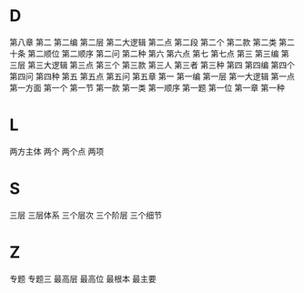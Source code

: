 
# D

第八章
第二
第二编
第二层
第二大逻辑
第二点
第二段
第二个
第二款
第二类
第二十条
第二顺位
第二顺序
第二问
第二种
第六
第六点
第七
第七点
第三
第三编
第三层
第三大逻辑
第三点
第三个
第三款
第三人
第三者
第三种
第四
第四编
第四个
第四问
第四种
第五
第五点
第五问
第五章
第一
第一编
第一层
第一大逻辑
第一点
第一方面
第一个
第一节
第一款
第一类
第一顺序
第一题
第一位
第一章
第一种

# L

两方主体
两个
两个点
两项

# S

三层
三层体系
三个层次
三个阶层
三个细节

# Z

专题
专题三
最高层
最高位
最根本
最主要

